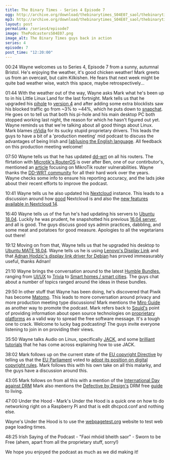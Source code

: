 ```yaml
---
title: The Binary Times - Series 4 Episode 7
ogg: http://archive.org/download/thebinarytimes_S04E07_saol/thebinarytimes_S04E07_saol.ogg
mp3: http://archive.org/download/thebinarytimes_S04E07_saol/thebinarytimes_S04E07_saol.mp3 
layout: post
permalink: /series4/episode7
image: ThePodcastersS04E07.png
image_alt: The Binary Times guys back in action
series: 4
episode: 7
post_time: "12:20:00"
---
```

00:24 Wayne welcomes us to Series 4, Episode 7 from a sunny, autumnal Bristol. He's enjoying the weather, it's good chicken weather! Mark greets us from an overcast, but calm Kilkishen. He fears that next week might be quite bad weather wise, watch this space, maybe retrospectively...

01:44 With the weather out of the way, Wayne asks Mark what he's been up to in his Little Linux Land for the last fortnight. Mark tells us that he upgraded his [pihole](https://pi-hole.net/") to [version 4](https://pi-hole.net/2018/08/06/pi-hole-v4-0-released-with-ftldns-improved-blocking-modes-regex-docker-and-more/) and after adding some extra blocklists saw his blocked traffic go from ~3% to ~44%, which he puts down to [snapchat](https://www.snapchat.com/). He goes on to tell us that both his pi-hole and his main desktop PC both stopped working last night, the reason for which he hasn't figured out yet. Wayne reminds us that we're talking about all good things about Linux. Mark blames [nVidia](https://www.youtube.com/watch?v=O0r6Pr_mdio) for its sucky stupid proprietary drivers. This leads the guys to have a bit of a 'production meeting' mid podcast to discuss the advantages of being Irish and [[ab]using the English language](https://www.youtube.com/watch?time_continue=106&v=-RKn0YAOlvk"). All feedback on this production meeting welcome!

07:50 Wayne tells us that he has updated [dd-wrt](https://dd-wrt.com/) on all his routers. The flirtation with [Microtik's RouterOS](https://mikrotik.com/software) is over after Ben, one of our contirbutor's, mentioned an [article](https://blog.netlab.360.com/7500-mikrotik-routers-are-forwarding-owners-traffic-to-the-attackers-how-is-yours-en/) focusing on MikroTik router vulnerabilities. Wayne thanks the [DD-WRT community](https://dd-wrt.com/community/) for all their hard work over the years. Wayne checks some info to ensure his reporting accuracy, and the lads joke about their recent efforts to improve the podcast.

10:41 Wayne tells us he also updated his [Nextcloud](https://nextcloud.com/) instance. This leads to a discussion around how [good](https://karlitschek.de/2016/06/nextcloud/) Nextcloud is and also the [new features available in Nextcloud 14](https://nextcloud.com/blog/nextcloud-14-now-available-with-video-verification-signaltelegram-2fa-support-improved-collaboration-and-gdpr-compliance/). 

16:40 Wayne tells us of the fun he's had updating his servers to [Ubuntu 18.04](http://releases.ubuntu.com/18.04/). Luckily he was prudent, he snapshotted his previous [16.04 server](http://releases.ubuntu.com/16.04/), and all is good. The guys discuss good sys admin practices, dabbling, and some meat and potatoes for good measure. Apologies to all the vegetarians out there!

19:12 Moving on from that, Wayne tells us that he upgraded his desktop to [Ubuntu MATE 18.04](https://ubuntu-mate.org/blog/ubuntu-mate-bionic-final-release/). Wayne tells us he is using [Lenovo's Display Link](http://www.displaylink.com/products/usb-adapters) and that [Adnan Hodzic's display link driver for Debian](https://github.com/AdnanHodzic/displaylink-debian) has proved immeasurably useful, thanks Adnan!

21:10 Wayne brings the conversation around to the latest [Humble Bundles](https://www.humblebundle.com/), ranging from [UI/UX](https://www.humblebundle.com/books/ui-ux-books) to [Trivia](https://www.humblebundle.com/books/trivia-champion-books) to [Smart homes / smart cities](https://www.humblebundle.com/books/smart-homes-smart-cities-books). The guys chat about a number of topics ranged around the ideas in these bundles.

29:50 In other stuff that Wayne has been doing, he's discovered that Piwik has become [Matomo](https://matomo.org/). This leads to more conversation around privacy and more production meeting type discussions! Mark mentions the [Miro Guide](http://www.miroguide.com/) as another way to promote the podcast. Mark refers back to [Squid's](https://steamcommunity.com/id/OSCowner) point of providing information about open source technologies on [proprietary platforms](https://steamcommunity.com/groups/opencommunity) as a valid way to spread the free software message. It's a tough one to crack. Welcome to lucky bag podcasting! The guys invite everyone listening to join in on providing their views.

35:50 Wayne talks Audio on Linux, specifically [JACK](http://www.jackaudio.org/), and some [brilliant tutorials](https://www.youtube.com/watch?v=fEduGnD6ZKQ) that he has come across explaining how to use JACK.

38:02 Mark follows up on the current state of the [EU copyright Directive](https://ec.europa.eu/digital-single-market/en/modernisation-eu-copyright-rules) by telling us that the [EU Parliament](http://www.europarl.europa.eu/portal/en) voted to [adopt its position on digital copyright rules](http://www.europarl.europa.eu/news/en/press-room/20180906IPR12103/parliament-adopts-its-position-on-digital-copyright-rules). Mark follows this with his own take on all this malarky, and the guys have a discussion around this.

43:05 Mark follows on from all this with a mention of the [International Day against DRM](https://www.defectivebydesign.org/dayagainstdrm) Mark also mentions the [Defective by Design's](https://www.defectivebydesign.org) DRM free [guide](https://www.defectivebydesign.org/guide) to living.

47:00 Under the Hood - Mark's Under the Hood is a quick one on how to do networking right on a Raspberry Pi and that is edit dhcpcd.conf and nothing else.

Wayne's Under the Hood is to use the [webpagetest.org](http://webpagetest.org) website to test web page loading times.

48:25 Irish Saying of the Podcast - "Faoi mh&oacute;id bheith saor" - Sworn to be Free (ahem, apart from all the proprietary stuff, sorry!)

We hope you enjoyed the podcast as much as we did making it!
